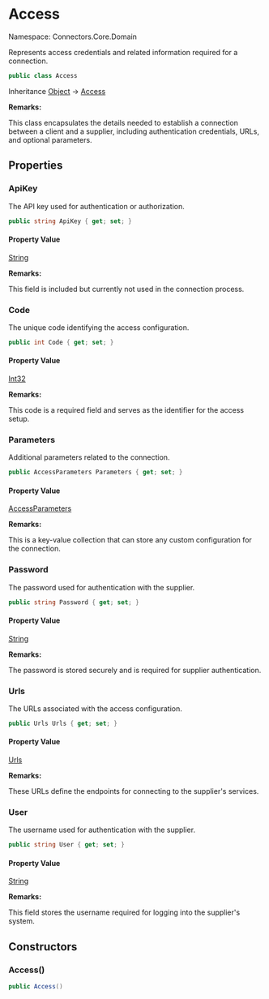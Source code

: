 # Access

Namespace: Connectors.Core.Domain

Represents access credentials and related information required for a connection.

```csharp
public class Access
```

Inheritance [Object](https://docs.microsoft.com/en-us/dotnet/api/system.object) → [Access](./connectors.core.domain.access)

**Remarks:**

This class encapsulates the details needed to establish a connection between a client and a supplier,
 including authentication credentials, URLs, and optional parameters.

## Properties

### <a id="properties-apikey"/>**ApiKey**

The API key used for authentication or authorization.

```csharp
public string ApiKey { get; set; }
```

#### Property Value

[String](https://docs.microsoft.com/en-us/dotnet/api/system.string)<br />

**Remarks:**

This field is included but currently not used in the connection process.

### <a id="properties-code"/>**Code**

The unique code identifying the access configuration.

```csharp
public int Code { get; set; }
```

#### Property Value

[Int32](https://docs.microsoft.com/en-us/dotnet/api/system.int32)<br />

**Remarks:**

This code is a required field and serves as the identifier for the access setup.

### <a id="properties-parameters"/>**Parameters**

Additional parameters related to the connection.

```csharp
public AccessParameters Parameters { get; set; }
```

#### Property Value

[AccessParameters](./connectors.core.domain.accessparameters)<br />

**Remarks:**

This is a key-value collection that can store any custom configuration for the connection.

### <a id="properties-password"/>**Password**

The password used for authentication with the supplier.

```csharp
public string Password { get; set; }
```

#### Property Value

[String](https://docs.microsoft.com/en-us/dotnet/api/system.string)<br />

**Remarks:**

The password is stored securely and is required for supplier authentication.

### <a id="properties-urls"/>**Urls**

The URLs associated with the access configuration.

```csharp
public Urls Urls { get; set; }
```

#### Property Value

[Urls](./connectors.core.domain.urls)<br />

**Remarks:**

These URLs define the endpoints for connecting to the supplier's services.

### <a id="properties-user"/>**User**

The username used for authentication with the supplier.

```csharp
public string User { get; set; }
```

#### Property Value

[String](https://docs.microsoft.com/en-us/dotnet/api/system.string)<br />

**Remarks:**

This field stores the username required for logging into the supplier's system.

## Constructors

### <a id="constructors-.ctor"/>**Access()**

```csharp
public Access()
```
